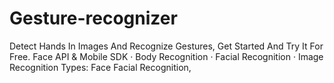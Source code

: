 # Gesture-recognizer
Detect Hands In Images And Recognize Gestures, Get Started And Try It For Free. Face API &amp; Mobile SDK · Body Recognition · Facial Recognition · Image Recognition Types: Face Facial Recognition,
